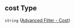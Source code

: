 ## cost Type

`string` ([Advanced Filter - Cost](config-properties-filter-widget-configuration-properties-info-popup-content-properties-advanced-filter---cost.md))
